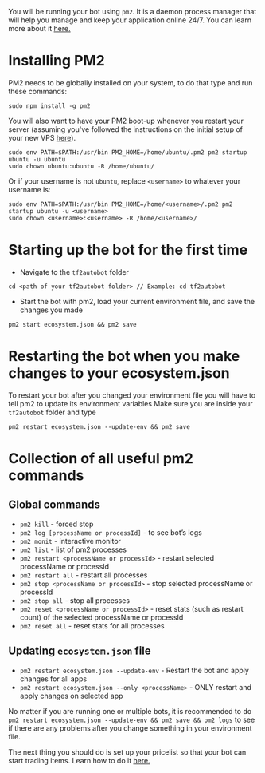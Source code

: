 You will be running your bot using `pm2`. It is a daemon process manager that will help you manage and keep your application online 24/7. 
You can learn more about it [here.](https://pm2.keymetrics.io/)

# Installing PM2
PM2 needs to be globally installed on your system, to do that type and run these commands:
```
sudo npm install -g pm2
```

You will also want to have your PM2 boot-up whenever you restart your server (assuming you've followed the instructions on the initial setup of your new VPS [here](https://github.com/idinium96/tf2autobot/wiki/Getting-a-VPS#initial-setup-of-your-vps)).
```
sudo env PATH=$PATH:/usr/bin PM2_HOME=/home/ubuntu/.pm2 pm2 startup ubuntu -u ubuntu
sudo chown ubuntu:ubuntu -R /home/ubuntu/
```

Or if your username is not `ubuntu`, replace `<username>` to whatever your username is:
```
sudo env PATH=$PATH:/usr/bin PM2_HOME=/home/<username>/.pm2 pm2 startup ubuntu -u <username>
sudo chown <username>:<username> -R /home/<username>/
```

# Starting up the bot for the first time
- Navigate to the `tf2autobot` folder
```
cd <path of your tf2autobot folder> // Example: cd tf2autobot
```

- Start the bot with pm2, load your current environment file, and save the changes you made
```
pm2 start ecosystem.json && pm2 save
```

# Restarting the bot when you make changes to your ecosystem.json
To restart your bot after you changed your environment file you will have to tell pm2 to update its environment variables
Make sure you are inside your `tf2autobot` folder and type
```
pm2 restart ecosystem.json --update-env && pm2 save
```

# Collection of all useful pm2 commands

## Global commands
- `pm2 kill` - forced stop
- `pm2 log [processName or processId]` - to see bot’s logs
- `pm2 monit` - interactive monitor
- `pm2 list` - list of pm2 processes
- `pm2 restart <processName or processId>` - restart selected processName or processId
- `pm2 restart all` - restart all processes
- `pm2 stop <processName or processId>` - stop selected processName or processId
- `pm2 stop all` - stop all processes
- `pm2 reset <processName or processId>` - reset stats (such as restart count) of the selected processName or processId
- `pm2 reset all` - reset stats for all processes

## Updating `ecosystem.json` file
- `pm2 restart ecosystem.json --update-env` - Restart the bot and apply changes for all apps
- `pm2 restart ecosystem.json --only <processName>` - ONLY restart and apply changes on selected app 

No matter if you are running one or multiple bots, it is recommended to do `pm2 restart ecosystem.json --update-env && pm2 save && pm2 logs` to see if there are any problems after you change something in your environment file.

The next thing you should do is set up your pricelist so that your bot can start trading items. Learn how to do it [here.](https://github.com/TF2Autobot/tf2autobot/wiki/What-is-the-pricelist)